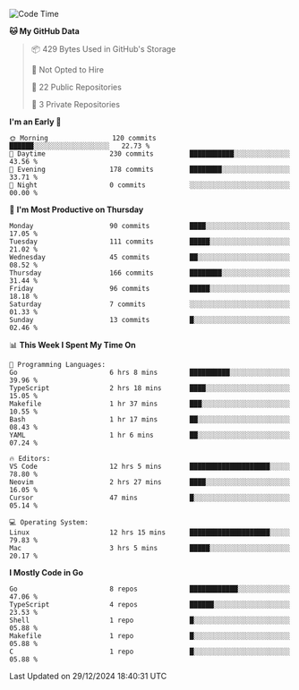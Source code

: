 <!--START_SECTION:waka-->
![Code Time](http://img.shields.io/badge/Code%20Time-1%2C027%20hrs%2056%20mins-blue)

**🐱 My GitHub Data** 

> 📦 429 Bytes Used in GitHub's Storage 
 > 
> 🚫 Not Opted to Hire
 > 
> 📜 22 Public Repositories 
 > 
> 🔑 3 Private Repositories 
 > 
**I'm an Early 🐤** 

```text
🌞 Morning                120 commits         ██████░░░░░░░░░░░░░░░░░░░   22.73 % 
🌆 Daytime                230 commits         ███████████░░░░░░░░░░░░░░   43.56 % 
🌃 Evening                178 commits         ████████░░░░░░░░░░░░░░░░░   33.71 % 
🌙 Night                  0 commits           ░░░░░░░░░░░░░░░░░░░░░░░░░   00.00 % 
```
📅 **I'm Most Productive on Thursday** 

```text
Monday                   90 commits          ████░░░░░░░░░░░░░░░░░░░░░   17.05 % 
Tuesday                  111 commits         █████░░░░░░░░░░░░░░░░░░░░   21.02 % 
Wednesday                45 commits          ██░░░░░░░░░░░░░░░░░░░░░░░   08.52 % 
Thursday                 166 commits         ████████░░░░░░░░░░░░░░░░░   31.44 % 
Friday                   96 commits          █████░░░░░░░░░░░░░░░░░░░░   18.18 % 
Saturday                 7 commits           ░░░░░░░░░░░░░░░░░░░░░░░░░   01.33 % 
Sunday                   13 commits          █░░░░░░░░░░░░░░░░░░░░░░░░   02.46 % 
```


📊 **This Week I Spent My Time On** 

```text
💬 Programming Languages: 
Go                       6 hrs 8 mins        ██████████░░░░░░░░░░░░░░░   39.96 % 
TypeScript               2 hrs 18 mins       ████░░░░░░░░░░░░░░░░░░░░░   15.05 % 
Makefile                 1 hr 37 mins        ███░░░░░░░░░░░░░░░░░░░░░░   10.55 % 
Bash                     1 hr 17 mins        ██░░░░░░░░░░░░░░░░░░░░░░░   08.43 % 
YAML                     1 hr 6 mins         ██░░░░░░░░░░░░░░░░░░░░░░░   07.24 % 

🔥 Editors: 
VS Code                  12 hrs 5 mins       ████████████████████░░░░░   78.80 % 
Neovim                   2 hrs 27 mins       ████░░░░░░░░░░░░░░░░░░░░░   16.05 % 
Cursor                   47 mins             █░░░░░░░░░░░░░░░░░░░░░░░░   05.14 % 

💻 Operating System: 
Linux                    12 hrs 15 mins      ████████████████████░░░░░   79.83 % 
Mac                      3 hrs 5 mins        █████░░░░░░░░░░░░░░░░░░░░   20.17 % 
```

**I Mostly Code in Go** 

```text
Go                       8 repos             ████████████░░░░░░░░░░░░░   47.06 % 
TypeScript               4 repos             ██████░░░░░░░░░░░░░░░░░░░   23.53 % 
Shell                    1 repo              █░░░░░░░░░░░░░░░░░░░░░░░░   05.88 % 
Makefile                 1 repo              █░░░░░░░░░░░░░░░░░░░░░░░░   05.88 % 
C                        1 repo              █░░░░░░░░░░░░░░░░░░░░░░░░   05.88 % 
```




 Last Updated on 29/12/2024 18:40:31 UTC
<!--END_SECTION:waka-->
